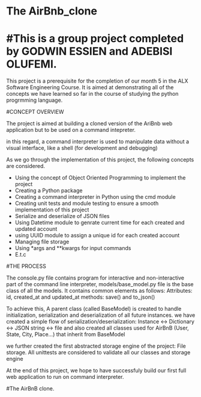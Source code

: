 # The AirBnb_clone
# #This is a group project completed by GODWIN ESSIEN and ADEBISI OLUFEMI.

This project is a prerequisite for the completion of our month 5 in the ALX Software Engineering Course. It is aimed at demonstrating all of the concepts we have learned so
far in the course of studying the python progrmming language.

#CONCEPT OVERVIEW

The project is aimed at building a cloned version of the AriBnb web application but to be used on a command intepreter.

in this regard, a command interpreter is used to manipulate data without a visual interface, like a shell (for development and debugging)

As we go through the implementation of this project, the following concepts are considered.

- Using the concept of Object Oriented Programming to implement the project 
- Creating a Python package
- Creating a command interpreter in Python using the cmd module
- Creating unit tests and module testing to ensure a smooth implementation of this project
- Serialize and deserialize of JSON files
- Using Datetime module to genrate current time for each created and updated account
- using UUID module to assign a unique id for each created account
- Managing file storage
- Using *args and **kwargs for input commands
- E.t.c

#THE PROCESS

The console.py file contains program for interactive and non-interactive part of the command line interpreter, models/base_model.py file is the base class of all the models. It contains common elements as follows:
Attributes: id, created_at and updated_at
methods: save() and to_json()

To achieve this, A parent class (called BaseModel) is created to handle initialization, serialization and deserialization of all future instances.
we have created a simple flow of serialization/deserialization: Instance <-> Dictionary <-> JSON string <-> file
and also created all classes used for AirBnB (User, State, City, Place…) that inherit from BaseModel

we further created the first abstracted storage engine of the project: File storage.
All unittests are considered to validate all our classes and storage engine

At the end of this project, we hope to have successfuly build our first full web application to run on command interpreter.

#The AirBnB clone.
